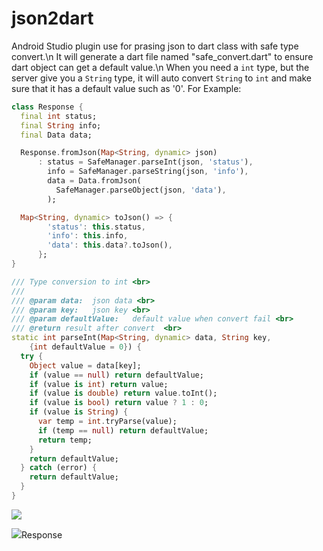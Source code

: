 # json2dart
Android Studio plugin use for prasing json to dart class with safe type convert.\n
It will generate a dart file named "safe_convert.dart" to ensure dart object can get a default value.\n
When you need a `int` type, but the server give you a `String` type, it will auto convert `String` to `int` and make sure that it has a default value such as '0'.
For Example:
```dart
class Response {
  final int status;
  final String info;
  final Data data;

  Response.fromJson(Map<String, dynamic> json)
      : status = SafeManager.parseInt(json, 'status'),
        info = SafeManager.parseString(json, 'info'),
        data = Data.fromJson(
          SafeManager.parseObject(json, 'data'),
        );

  Map<String, dynamic> toJson() => {
        'status': this.status,
        'info': this.info,
        'data': this.data?.toJson(),
      };
}
```

```dart
/// Type conversion to int <br>
///
/// @param data:  json data <br>
/// @param key:   json key <br>
/// @param defaultValue:   default value when convert fail <br>
/// @return result after convert  <br>
static int parseInt(Map<String, dynamic> data, String key,
    {int defaultValue = 0}) {
  try {
    Object value = data[key];
    if (value == null) return defaultValue;
    if (value is int) return value;
    if (value is double) return value.toInt();
    if (value is bool) return value ? 1 : 0;
    if (value is String) {
      var temp = int.tryParse(value);
      if (temp == null) return defaultValue;
      return temp;
    }
    return defaultValue;
  } catch (error) {
    return defaultValue;
  }
}
```

![](https://github.com/windows7lake/json2dart/blob/master/gif/setup1.gif)

![](https://github.com/windows7lake/json2dart/blob/master/gif/setup2.gif)Response
